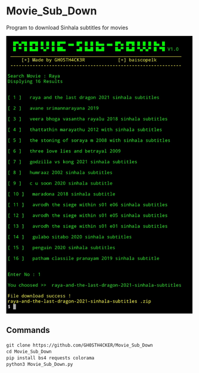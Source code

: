 # Movie_Sub_Down
Program to download Sinhala subtitles for movies

<img src="https://github.com/GH0STH4CKER/Movie_Sub_Down/blob/main/Screenshot_20210422-193619_Termux.jpg?raw=true" width=500>


<h2> Commands </h2>

```git clone https://github.com/GH0STH4CKER/Movie_Sub_Down``` <br>
```cd Movie_Sub_Down``` <br>
```pip install bs4 requests colorama``` <br>
```python3 Movie_Sub_Down.py``` <br>
